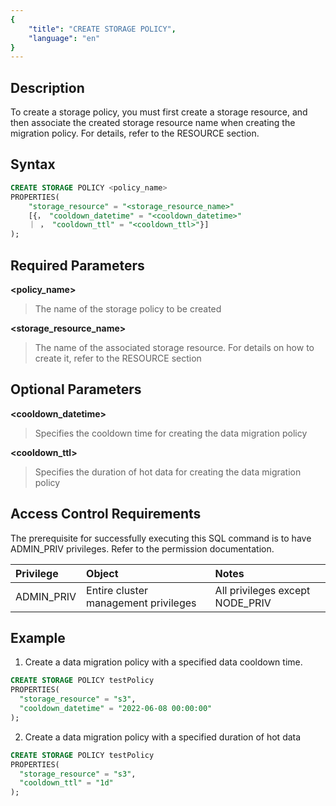 ```yaml
---
{
    "title": "CREATE STORAGE POLICY",
    "language": "en"
}
---
```


## Description

To create a storage policy, you must first create a storage resource, and then associate the created storage resource name when creating the migration policy. For details, refer to the RESOURCE section.

## Syntax



```sql
CREATE STORAGE POLICY <policy_name>
PROPERTIES(
    "storage_resource" = "<storage_resource_name>"
    [{， "cooldown_datetime" = "<cooldown_datetime>"
    ｜ ， "cooldown_ttl" = "<cooldown_ttl>"}]
);
```
## Required Parameters

**<policy_name>**

> The name of the storage policy to be created

**<storage_resource_name>**

> The name of the associated storage resource. For details on how to create it, refer to the RESOURCE section

## Optional Parameters

**<cooldown_datetime>**

> Specifies the cooldown time for creating the data migration policy

**<cooldown_ttl>**

> Specifies the duration of hot data for creating the data migration policy

## Access Control Requirements

The prerequisite for successfully executing this SQL command is to have ADMIN_PRIV privileges. Refer to the permission documentation.

| Privilege  | Object                               | Notes                           |
| :--------- | :----------------------------------- | :------------------------------ |
| ADMIN_PRIV | Entire cluster management privileges | All privileges except NODE_PRIV |

## Example

1. Create a data migration policy with a specified data cooldown time.

  ```sql
  CREATE STORAGE POLICY testPolicy
  PROPERTIES(
    "storage_resource" = "s3",
    "cooldown_datetime" = "2022-06-08 00:00:00"
  );
  ```

2. Create a data migration policy with a specified duration of hot data

  ```sql
  CREATE STORAGE POLICY testPolicy
  PROPERTIES(
    "storage_resource" = "s3",
    "cooldown_ttl" = "1d"
  );
  ```
